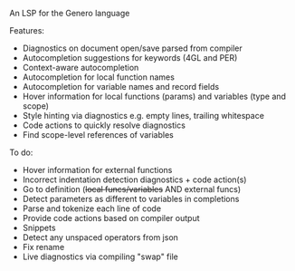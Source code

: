 An LSP for the Genero language

Features:
* Diagnostics on document open/save parsed from compiler
* Autocompletion suggestions for keywords (4GL and PER)
* Context-aware autocompletion
* Autocompletion for local function names
* Autocompletion for variable names and record fields
* Hover information for local functions (params) and variables (type and scope)
* Style hinting via diagnostics e.g. empty lines, trailing whitespace
* Code actions to quickly resolve diagnostics
* Find scope-level references of variables

To do:
* Hover information for external functions
* Incorrect indentation detection diagnostics + code action(s)
* Go to definition (~~local funcs/variables~~ AND external funcs)
* Detect parameters as different to variables in completions
* Parse and tokenize each line of code
* Provide code actions based on compiler output
* Snippets
* Detect any unspaced operators from json
* Fix rename
* Live diagnostics via compiling "swap" file
